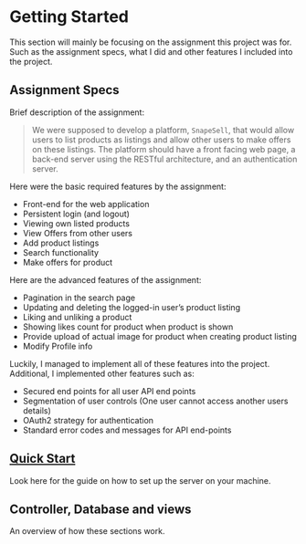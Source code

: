 # Getting Started

This section will mainly be focusing on the assignment this project was for.  
Such as the assignment specs, what I did and other features I included into the project.  

##  Assignment Specs

Brief description of the assignment:  
> We were supposed to develop a platform, `SnapeSell`, that would allow users to list products as listings and allow other users to make offers on these listings.
> The platform should have a front facing web page, a back-end server using the RESTful architecture, and an authentication server. 

Here were the basic required features by the assignment:  
- Front-end for the web application
- Persistent login (and logout)
- Viewing own listed products
- View Offers from other users 
- Add product listings
- Search functionality 
- Make offers for product

Here are the advanced features of the assignment:
- Pagination in the search page
- Updating and deleting the logged-in user’s product listing
- Liking and unliking a product 
- Showing likes count for product when product is shown
- Provide upload of actual image for product when creating product listing
- Modify Profile info 

Luckily, I managed to implement all of these features into the project.  
Additional, I implemented other features such as: 
- Secured end points for all user API end points
- Segmentation of user controls (One user cannot access another users details)
- OAuth2 strategy for authentication
- Standard error codes and messages for API end-points

## [Quick Start](quick_start/README.md)

Look here for the guide on how to set up the server on your machine.

## Controller, Database and views

An overview of how these sections work.